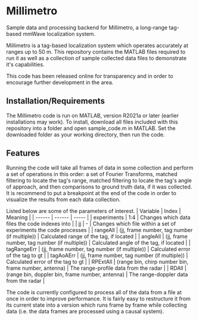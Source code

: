 # Millimetro
 Sample data and processing backend for Millimetro, a long-range tag-based mmWave localization system.

Millimetro is a tag-based localization system which operates accurately at ranges up to 50 m. This repository contains the MATLAB files required to run it as well as a collection of sample collected data files to demonstrate it's capabilities.

This code has been released online for transparency and in order to encourage further development in the area.

## Installation/Requirements

The Millimetro code is run on MATLAB, version R2021a or later (earlier installations may work). To install, download all files included with this repository into a folder and open sample_code.m in MATLAB. Set the downloaded folder as your working directory, then run the code. 

## Features
Running the code will take all frames of data in some collection and perform a set of operations in this order: a set of Fourier Transforms, matched filtering to locate the tag's range,  matched filtering to locate the tag's angle of approach, and then comparisons to ground truth data, if it was collected. It is recommend to put a breakpoint at the end of the code in order to visualize the results from each data collection.

Listed below are some of the parameters of interest.
| Variable | Index | Meaning |
| ------ | ------ | ----- |
| experiments | 1:4 | Changes which data files the code indexes into |
| jj | - | Changes which file within a set of experiments the code processes |
| rangeAll | (jj, frame number, tag number (if multiple)) | Calculated range of the tag, if located |
| angleAll | (jj, frame number, tag number (if multiple)) | Calculated angle of the tag, if located |
| tagRangeErr | (jj, frame number, tag number (if multiple)) | Calculated error of the tag to gt |
| tagAoAErr | (jj, frame number, tag number (if multiple)) | Calculated error of the tag to gt |
| RPExtAll | (range bin, chirp number bin, frame number, antenna) | The range-profile data from the radar |
| RDAll | (range bin, doppler bin, frame number, antenna) | The range-doppler data from the radar |

The code is currently configured to process all of the data from a file at once in order to improve performance. It is fairly easy to restructure it from its current state into a version which runs frame by frame while collecting data (i.e. the data frames are processed using a causal system).
